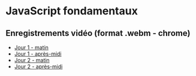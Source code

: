 # JavaScript fondamentaux

## Enregistrements vidéo (format .webm - chrome)
- [Jour 1 - matin](https://opusidea-training.s3.eu-west-3.amazonaws.com/divers/demo/2023-05-15-javascript-j1-am.webm)
- [Jour 1 - après-midi](https://opusidea-training.s3.eu-west-3.amazonaws.com/divers/demo/2023-05-15-javascript-j1-pm.webm)
- [Jour 2 - matin](https://opusidea-training.s3.eu-west-3.amazonaws.com/divers/demo/2023-05-16-javascript-j2-am.webm)
- [Jour 2 - après-midi](https://opusidea-training.s3.eu-west-3.amazonaws.com/divers/demo/2023-05-16-javascript-j2-pm.webm)
